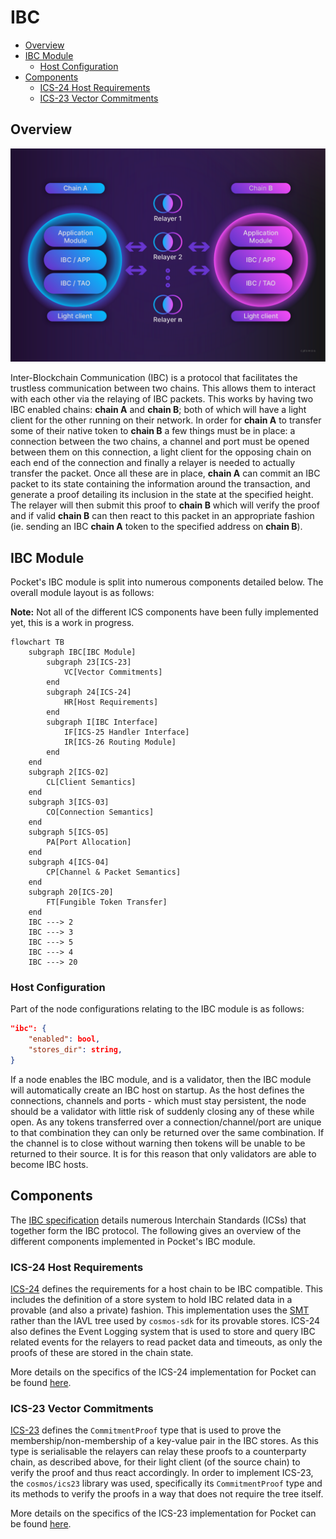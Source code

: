 # IBC <!-- omit in toc -->

- [Overview](#overview)
- [IBC Module](#ibc-module)
  - [Host Configuration](#host-configuration)
- [Components](#components)
  - [ICS-24 Host Requirements](#ics-24-host-requirements)
  - [ICS-23 Vector Commitments](#ics-23-vector-commitments)

## Overview

![IBC High Level](./high-level-ibc.png)

Inter-Blockchain Communication (IBC) is a protocol that facilitates the trustless communication between two chains. This allows them to interact with each other via the relaying of IBC packets. This works by having two IBC enabled chains: **chain A** and **chain B**; both of which will have a light client for the other running on their network. In order for **chain A** to transfer some of their native token to **chain B** a few things must be in place: a connection between the two chains, a channel and port must be opened between them on this connection, a light client for the opposing chain on each end of the connection and finally a relayer is needed to actually transfer the packet. Once all these are in place, **chain A** can commit an IBC packet to its state containing the information around the transaction, and generate a proof detailing its inclusion in the state at the specified height. The relayer will then submit this proof to **chain B** which will verify the proof and if valid **chain B** can then react to this packet in an appropriate fashion (ie. sending an IBC **chain A** token to the specified address on **chain B**).

## IBC Module

Pocket's IBC module is split into numerous components detailed below. The overall module layout is as follows:

**Note:** Not all of the different ICS components have been fully implemented yet, this is a work in progress.

```mermaid
flowchart TB
    subgraph IBC[IBC Module]
        subgraph 23[ICS-23]
            VC[Vector Commitments]
        end
        subgraph 24[ICS-24]
            HR[Host Requirements]
        end
        subgraph I[IBC Interface]
            IF[ICS-25 Handler Interface]
            IR[ICS-26 Routing Module]
        end
    end
    subgraph 2[ICS-02]
        CL[Client Semantics]
    end
    subgraph 3[ICS-03]
        CO[Connection Semantics]
    end
    subgraph 5[ICS-05]
        PA[Port Allocation]
    end
    subgraph 4[ICS-04]
        CP[Channel & Packet Semantics]
    end
    subgraph 20[ICS-20]
        FT[Fungible Token Transfer]
    end
    IBC ---> 2
    IBC ---> 3
    IBC ---> 5
    IBC ---> 4
    IBC ---> 20
```

### Host Configuration

Part of the node configurations relating to the IBC module is as follows:

```json
"ibc": {
    "enabled": bool,
    "stores_dir": string,
}
```

If a node enables the IBC module, and is a validator, then the IBC module will automatically create an IBC host on startup. As the host defines the connections, channels and ports - which must stay persistent, the node should be a validator with little risk of suddenly closing any of these while open. As any tokens transferred over a connection/channel/port are unique to that combination they can only be returned over the same combination. If the channel is to close without warning then tokens will be unable to be returned to their source. It is for this reason that only validators are able to become IBC hosts.

## Components

The [IBC specification][ibc-spec] details numerous Interchain Standards (ICSs) that together form the IBC protocol. The following gives an overview of the different components implemented in Pocket's IBC module.

### ICS-24 Host Requirements

[ICS-24][ics24] defines the requirements for a host chain to be IBC compatible. This includes the definition of a store system to hold IBC related data in a provable (and also a private) fashion. This implementation uses the [SMT](https://github.com/pokt-network/smt) rather than the IAVL tree used by `cosmos-sdk` for its provable stores. ICS-24 also defines the Event Logging system that is used to store and query IBC related events for the relayers to read packet data and timeouts, as only the proofs of these are stored in the chain state.

More details on the specifics of the ICS-24 implementation for Pocket can be found [here](./ics-24.md).

### ICS-23 Vector Commitments

[ICS-23][ics23] defines the `CommitmentProof` type that is used to prove the membership/non-membership of a key-value pair in the IBC stores. As this type is serialisable the relayers can relay these proofs to a counterparty chain, as described above, for their light client (of the source chain) to verify the proof and thus react accordingly. In order to implement ICS-23, the `cosmos/ics23` library was used, specifically its `CommitmentProof` type and its methods to verify the proofs in a way that does not require the tree itself.

More details on the specifics of the ICS-23 implementation for Pocket can be found [here](./ics-23.md).

[ibc-spec]: https://github.com/cosmos/ibc
[ics24]: https://github.com/cosmos/ibc/blob/main/spec/core/ics-024-host-requirements/README.md
[ics23]: https://github.com/cosmos/ibc/blob/main/spec/core/ics-023-vector-commitments/README.md

